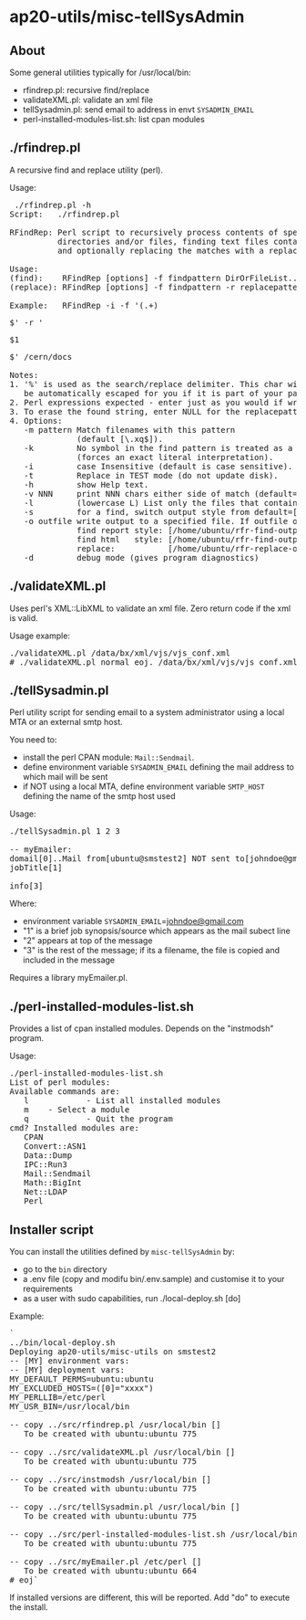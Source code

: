ap20-utils/misc-tellSysAdmin
============================

About
-----

Some general utilities typically for /usr/local/bin:
* rfindrep.pl: recursive find/replace
* validateXML.pl: validate an xml file
* tellSysadmin.pl: send email to address in envt `SYSADMIN_EMAIL`
* perl-installed-modules-list.sh: list cpan modules

./rfindrep.pl
-------------

A recursive find and replace utility (perl).

Usage:
<pre>
 ./rfindrep.pl -h
Script:   ./rfindrep.pl

RFindRep: Perl script to recursively process contents of specified
          directories and/or files, finding text files containing a pattern
          and optionally replacing the matches with a replace-string.

Usage:
(find):    RFindRep [options] -f findpattern DirOrFileList...
(replace): RFindRep [options] -f findpattern -r replacepattern DirOrFileList...

Example:   RFindRep -i -f '(.+)<p>$' -r '<p>$1</p>$' /cern/docs

Notes:
1. '%' is used as the search/replace delimiter. This char will
   be automatically escaped for you if it is part of your patterns.
2. Perl expressions expected - enter just as you would if writing Perl code.
3. To erase the found string, enter NULL for the replacepattern.
4. Options:
   -m pattern Match filenames with this pattern
              (default [\.xq$]).
   -k         No symbol in the find pattern is treated as a meta character
              (forces an exact literal interpretation).
   -i         case Insensitive (default is case sensitive).
   -t         Replace in TEST mode (do not update disk).
   -h         show Help text.
   -v NNN     print NNN chars either side of match (default=30).
   -l         (lowercase L) List only the files that contain a match.
   -s         for a find, switch output style from default=[report]
   -o outfile write output to a specified file. If outfile omitted defaults to:
              find report style: [/home/ubuntu/rfr-find-output.txt]
              find html   style: [/home/ubuntu/rfr-find-output.html]
              replace:           [/home/ubuntu/rfr-replace-output.html]
   -d         debug mode (gives program diagnostics)
</pre>

./validateXML.pl
----------------

Uses perl's XML::LibXML to validate an xml file. Zero return code if the xml is valid.

Usage example:
<pre>
./validateXML.pl /data/bx/xml/vjs/vjs_conf.xml
# ./validateXML.pl normal eoj. /data/bx/xml/vjs/vjs_conf.xml is valid xml.
</pre>


./tellSysadmin.pl
-----------------

Perl utility script for sending email to a system administrator using a local MTA or an external smtp host.

You need to:
* install the perl CPAN module: `Mail::Sendmail`.
* define environment variable `SYSADMIN_EMAIL` defining the mail address to which mail will be sent
* if NOT using a local MTA, define environment variable `SMTP_HOST` defining the name of the smtp host used

Usage:
<pre>
./tellSysadmin.pl 1 2 3

-- myEmailer:
domail[0]..Mail from[ubuntu@smstest2] NOT sent to[johndoe@gmail.com: title[2]
jobTitle[1]

info[3]
</pre>

Where:
* environment variable `SYSADMIN_EMAIL`=johndoe@gmail.com
* "1" is a brief job synopsis/source which appears as the mail subect line
* "2" appears at top of the message
* "3" is the rest of the message; if its a filename, the file is copied and included in the message

Requires a library myEmailer.pl.

./perl-installed-modules-list.sh
--------------------------------

Provides a list of cpan installed modules. Depends on the "instmodsh" program.

Usage:
<pre>
./perl-installed-modules-list.sh
List of perl modules:
Available commands are:
   l            - List all installed modules
   m <module>   - Select a module
   q            - Quit the program
cmd? Installed modules are:
   CPAN
   Convert::ASN1
   Data::Dump
   IPC::Run3
   Mail::Sendmail
   Math::BigInt
   Net::LDAP
   Perl
</pre>



Installer script
----------------

You can install the utilities defined by `misc-tellSysAdmin` by:
* go to the `bin` directory
* a .env file (copy and modifu bin/.env.sample) and customise it to your requirements
* as a user with sudo capabilities, run ./local-deploy.sh [do]

Example:
<pre>`
../bin/local-deploy.sh
Deploying ap20-utils/misc-utils on smstest2
-- [MY] environment vars:
-- [MY] deployment vars:
MY_DEFAULT_PERMS=ubuntu:ubuntu
MY_EXCLUDED_HOSTS=([0]="xxxx")
MY_PERLLIB=/etc/perl
MY_USR_BIN=/usr/local/bin

-- copy ../src/rfindrep.pl /usr/local/bin []
   To be created with ubuntu:ubuntu 775

-- copy ../src/validateXML.pl /usr/local/bin []
   To be created with ubuntu:ubuntu 775

-- copy ../src/instmodsh /usr/local/bin []
   To be created with ubuntu:ubuntu 775

-- copy ../src/tellSysadmin.pl /usr/local/bin []
   To be created with ubuntu:ubuntu 775

-- copy ../src/perl-installed-modules-list.sh /usr/local/bin []
   To be created with ubuntu:ubuntu 775

-- copy ../src/myEmailer.pl /etc/perl []
   To be created with ubuntu:ubuntu 664
# eoj`
</pre>

If installed versions are different, this will be reported. Add "do" to execute the install.


